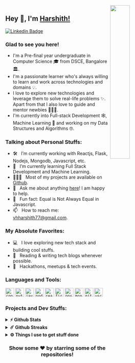 <img src="https://user-images.githubusercontent.com/77020164/153806717-dff02c3c-e022-4af5-8140-abc022be9c02.png" width="35%" height="35%"  align="right"  />

## Hey 👋, I'm [Harshith!](https://github.com/harshithvh/)

[![Linkedin Badge](https://img.shields.io/badge/-LinkedIn-0e76a8?style=flat-square&logo=Linkedin&logoColor=white)](https://www.linkedin.com/in/harshith-vh-335951221/)


### Glad to see you here! &nbsp;

* I'm a Pre-final year undergraduate in Computer Science 🎓 from DSCE, Bangalore 🏛. 
* I'm a passionate learner who's always willing to learn and work across technologies and domains 💡. 
* I love to explore new technologies and leverage them to solve real-life problems ✨. Apart from that I also love to guide and mentor newbies 👨🏻‍💻.
* I'm currently into Full-stack Development 🕸️, Machine Learning 🤖 and working on my Data Structures and Algorithms 🤓.



### Talking about Personal Stuffs:

- 🛠 &nbsp; I’m currently working with Reactjs, Flask, <br /> Nodejs, Mongodb, Javascript, etc.
- 🚀 &nbsp; I’m currently learning Full Stack Development and Machine Learning.
- 👨🏻‍💻 &nbsp; Most of my projects are available on [Github](https://github.com/harshithvh/).
- 💬 &nbsp; Ask me about anything [here](https://www.linkedin.com/in/harshith-vh-335951221/)! I am happy to help.
- 👾 &nbsp; Fun fact: Equal is Not Always Equal in Javascript.
- 📫 &nbsp; How to reach me: vhharshith77@gmail.com.

### My Absolute Favorites:

- 💻 &nbsp; I love exploring new tech stack and building cool stuffs.
- 📰 &nbsp; Reading & writing tech blogs whenever possible.
- 🍕 &nbsp; Hackathons, meetups & tech events.

### Languages and Tools:

<code><img height="27" src="https://camo.githubusercontent.com/e97db4bd67f5a47d2070ebd97f80b34c7410ced9e42c834dbd6e6f8f3722fd75/68747470733a2f2f696d672e69636f6e73382e636f6d2f636f6c6f722f3134342f3030303030302f632d706c75732d706c75732d6c6f676f2e706e67" alt="cpp"></code>
<code><img height="27" src="https://camo.githubusercontent.com/ccaa0248b115a59c950a95e7ffc8289ac0774b476504ce76735f8fa0c5092197/68747470733a2f2f696d672e69636f6e73382e636f6d2f636f6c6f722f3134342f3030303030302f707974686f6e2e706e67" alt="python"></code>
<code><img height="27" src="https://camo.githubusercontent.com/8b8acb695825952633084168a29de989414d678ec8f4dbc6ce3a9d33cc830bd2/68747470733a2f2f696d672e69636f6e73382e636f6d2f636f6c6f722f3134342f3030303030302f6a6176617363726970742e706e67" alt="javascript"></code>
<code><img height="27" src="https://camo.githubusercontent.com/03899ca15bc7682cad570e2638be85926777122dce4b90151d5efc897660d5cd/68747470733a2f2f696d672e69636f6e73382e636f6d2f636f6c6f722f34382f3030303030302f6e6f64656a732e706e67" alt="nodejs"></code>
<code><img height="27" src="https://camo.githubusercontent.com/1982dfb061aa4819462fdf8bb7ac43aa354d600064c7bb6ccdedb58a88077c99/68747470733a2f2f696d672e69636f6e73382e636f6d2f636f6c6f722f33322f3030303030302f72656163742d6e61746976652e706e67" alt="react"></code>
<code><img height="27" src="https://cdn.icon-icons.com/icons2/691/PNG/512/google_firebase_icon-icons.com_61475.png" alt="firebase"></code>
<code><img height="27" src="https://img.icons8.com/external-tal-revivo-color-tal-revivo/512/external-postman-is-the-only-complete-api-development-environment-logo-color-tal-revivo.png" alt="postman"></code>
<code><img height="27" src="https://img.icons8.com/color/344/mongodb.png" alt="mongodb"></code>
<code><img height="27" src="https://www.vectorlogo.zone/logos/git-scm/git-scm-icon.svg" alt="git"></code>
<code><img height="27" src="https://img.icons8.com/color/512/visual-studio-code-2019.png" alt="vscode"></code>



### Projects and Dev Stuffs:

<details>	
  <summary><b>⚡ Github Stats</b></summary>

  <br />
  <img height="180em" src="https://github-readme-stats.vercel.app/api?username=harshithvh&show_icons=true&hide_border=true&&count_private=true&include_all_commits=true" />
  <img height="180em" src="https://github-readme-stats.vercel.app/api/top-langs/?username=harshithvh&exclude_repo=KNN-Image-Classification&show_icons=true&hide_border=true&layout=compact&langs_count=8"/>
</details>

<details>	
  <summary><b>☄️ Github Streaks</b></summary>

  <br />
  <img height="180em" src="https://github-readme-streak-stats.herokuapp.com/?user=harshithvh&hide_border=true" />
</details>
 
<details>	
  <br />
  <summary><b>⚙️ Things I use to get stuff done</b></summary>
  	<ul>
  	    <li><b>OS:</b> Windows</li>
	    <li><b>Laptop: </b> DELL (i5)</li>
  	    <li><b>Browser: </b> Firefox and Edge</li>
	    <li><b>Terminal: </b> PowerShell and GitBash</li>
	    <li><b>Code Editor:</b> VSCode - The best editor out there.</li>
	    <li><b>To Stay Updated:</b> Dev.to, Medium, Linkedin and Twitter.</li>
	    <br />
		</ul>	
</details>

<div align="center">

### Show some ❤️ by starring some of the repositories!

</div>

